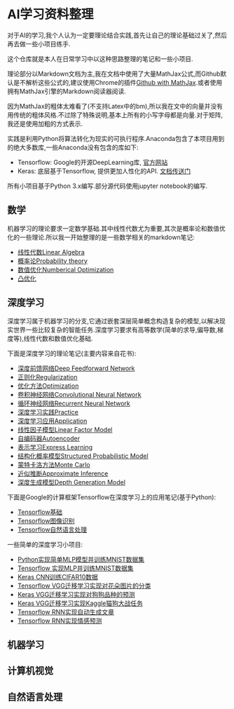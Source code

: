 # AI学习资料整理

对于AI的学习,我个人认为一定要理论结合实践,首先让自己的理论基础过关了,然后再去做一些小项目练手.

这个仓库就是本人在日常学习中以这种思路整理的笔记和一些小项目.

理论部分以Markdown文档为主,我在文档中使用了大量MathJax公式,而Github默认是不解析这些公式的,建议使用Chrome的插件[Github with MathJax](https://chrome.google.com/webstore/detail/github-with-mathjax/ioemnmodlmafdkllaclgeombjnmnbima/related).或者使用拥有MathJax引擎的Markdown阅读器阅读.

因为MathJax的粗体太难看了(不支持Latex中的bm),所以我在文中的向量并没有用传统的粗体风格.不过除了特殊说明,基本上所有的小写字母都是向量.对于矩阵,我还是使用加粗的方式表示.

实践是利用Python将算法转化为现实的可执行程序.Anaconda包含了本项目用到的绝大多数库,一些Anaconda没有包含的库如下:

- Tensorflow: Google的开源DeepLearning库, [官方网站](https://www.tensorflow.org/)
- Keras: 底层基于Tensorflow, 提供更加人性化的API. [文档传送门](https://keras.io/)

所有小项目基于Python 3.x编写.部分源代码使用jupyter notebook的编写.

## 数学

机器学习的理论要求一定数学基础.其中线性代数尤为重要,其次是概率论和数值优化的一些理论.所以我一开始整理的是一些数学相关的markdown笔记:

- [线性代数Linear Algebra](mathematics/linear_algebra.md)
- [概率论Probability theory](mathematics/probability_theory.md)
- [数值优化Numberical Optimization](mathematics/numerical_optimization.md)
- [凸优化]()

## 深度学习

深度学习属于机器学习的分支,它通过嵌套深层简单概念构造复杂的模型,以解决现实世界一些比较复杂的智能任务.深度学习要求有高等数学(简单的求导,偏导数,梯度等),线性代数和数值优化基础.

下面是深度学习的理论笔记(主要内容来自花书):

- [深度前馈网络Deep Feedforward Network](deep_learning/notes/mlp.md)
- [正则化Regularization](deep_learning/notes/regularization.md)
- [优化方法Optimization](deep_learning/notes/optimization.md)
- [卷积神经网络Convolutional Neural Network](deep_learning/notes/cnn.md)
- [循环神经网络Recurrent Neural Network](deep_learning/notes/rnn.md)
- [深度学习实践Practice]()
- [深度学习应用Application]()
- [线性因子模型Linear Factor Model]()
- [自编码器Autoencoder]()
- [表示学习Express Learning]()
- [结构化概率模型Structured Probabilistic Model]()
- [蒙特卡洛方法Monte Carlo]()
- [近似推断Approximate Inference]()
- [深度生成模型Depth Generation Model]()

下面是Google的计算框架Tensorflow在深度学习上的应用笔记(基于Python):

- [Tensorflow基础]()
- [Tensorflow图像识别]()
- [Tensorflow自然语言处理]()

一些简单的深度学习小项目:

- [Python实现简单MLP模型并训练MNIST数据集]()
- [Tensorflow 实现MLP并训练MNIST数据集]()
- [Keras CNN训练CIFAR10数据]()
- [Tensorflow VGG迁移学习实现对花朵图片的分类]()
- [Keras VGG迁移学习实现对狗狗品种的预测]()
- [Keras VGG迁移学习实现Kaggle猫狗大战任务]()
- [Tensorflow RNN实现自动生成文章]()
- [Tensorflow RNN实现情感预测]()

## 机器学习

## 计算机视觉

## 自然语言处理
